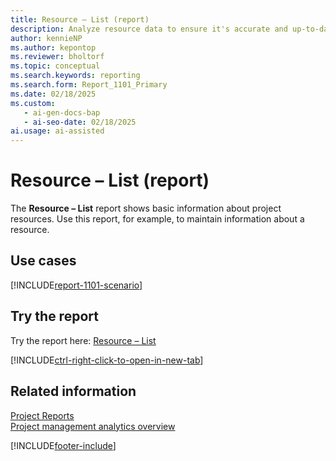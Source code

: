 ```yaml
---
title: Resource – List (report)
description: Analyze resource data to ensure it's accurate and up-to-date.
author: kennieNP
ms.author: kepontop
ms.reviewer: bholtorf
ms.topic: conceptual
ms.search.keywords: reporting
ms.search.form: Report_1101_Primary
ms.date: 02/18/2025
ms.custom:
   - ai-gen-docs-bap
   - ai-seo-date: 02/18/2025
ai.usage: ai-assisted
---
```


# Resource – List (report)

The **Resource – List** report shows basic information about project resources. Use this report, for example, to maintain information about a resource.

## Use cases

[!INCLUDE[report-1101-scenario](../includes/report-1101-scenario-include.md)]

## Try the report

Try the report here: [Resource – List](https://businesscentral.dynamics.com?report=1101)

[!INCLUDE[ctrl-right-click-to-open-in-new-tab](../includes/ctrl-right-click-to-open-in-new-tab.md)]

## Related information

[Project Reports](../project-reports.md)  
[Project management analytics overview](../projects-analytics-overview.md)  

[!INCLUDE[footer-include](../includes/footer-banner.md)]